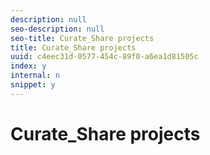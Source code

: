 ```yaml
---
description: null
seo-description: null
seo-title: Curate_Share projects
title: Curate_Share projects
uuid: c4eec31d-0577-454c-89f0-a6ea1d81505c
index: y
internal: n
snippet: y
---
```


# Curate_Share projects

